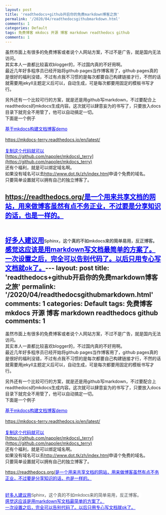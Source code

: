 ```yaml
---
layout: post
title: 'readthedocs+github开启你的免费markdown博客之旅'
permalink: '/2020/04/readthedocsgithubmarkdown.html'
comments: 1
categories: Default
tags: 免费博客 mkdocs 开源 博客 markdown readthedocs github
comments: 1
---
```

虽然市面上有很多的免费博客或者说个人网站方案，不过不是广告，就是国内无法访问。  
其实本人一直都比较喜欢blogger的，不过国内真的不好用啊。  
最近几年好多程序员已经开始将github pages当作博客用了，github pages真的是很好的福利没错，不过有点我不习惯的是每次都要自己构建链接才行，不然的话就需要用jekyll主题定义后可以，自动生成，可是每次都要用固定的模板书写才行。  
  
另外还有一个比较可行的方案，就是还是用github写markdown，不过要配合上readthedocs的mkdocs生成内容。这次就可以肆意妄为的书写了，只要放入docs目录下就完全不用管了，他可以自动搞定一切。  
下面是一个例子  
  
<span style="color: #0000ee;"><u>基于mkdocs构建文档博客demo</u></span>  
<span style="color: #0000ee;"><u>  
</u></span><span style="color: #0000ee;"><u>https://mkdocs-terry.readthedocs.io/en/latest/</u></span>  
<span style="color: #0000ee;"><u>  
</u></span><span style="color: #0000ee;"><u>复制这个代码就可以</u></span>  
[https://github.com/napoler/mkdocs\_terry](https://github.com/napoler/mkdocs_terry)  
还有个福利，就是可以绑定域名啊。  
如果没有域名可以去<http://www.dot.tk/zh/index.html>申请个免费的域名。  
只要简单设置就可以拥有自己的独立博客了。  
  
<https://readthedocs.org/><u style="color: #0000ee;">是一个用来共享文档的网站，用来做博客虽然有点不务正业，不过要是分享知识的话，也是一样的。</u>  
<u style="color: #0000ee;">  
</u>  
<span style="color: #0000ee;"><u>好多人建议用</u><span style="background-color: white; color: #4d5156; font-family: arial, sans-serif; font-size: 14px;">Sphinx，这个真的不如mkdocs来的简单易用，反正博客。</span><u>  
</u></span><span style="color: #0000ee;"><u>感觉这应该是用markdown写文档最简单的方案了。</u></span>  
<span style="color: #0000ee;"><u>一次设置之后，完全可以告别代码了。以后只用专心写文档就ok了。</u></span>---
layout: post
title: 'readthedocs+github开启你的免费markdown博客之旅'
permalink: '/2020/04/readthedocsgithubmarkdown.html'
comments: 1
categories: Default
tags: 免费博客 mkdocs 开源 博客 markdown readthedocs github
comments: 1
---
虽然市面上有很多的免费博客或者说个人网站方案，不过不是广告，就是国内无法访问。  
其实本人一直都比较喜欢blogger的，不过国内真的不好用啊。  
最近几年好多程序员已经开始将github pages当作博客用了，github pages真的是很好的福利没错，不过有点我不习惯的是每次都要自己构建链接才行，不然的话就需要用jekyll主题定义后可以，自动生成，可是每次都要用固定的模板书写才行。  
  
另外还有一个比较可行的方案，就是还是用github写markdown，不过要配合上readthedocs的mkdocs生成内容。这次就可以肆意妄为的书写了，只要放入docs目录下就完全不用管了，他可以自动搞定一切。  
下面是一个例子  
  
<span style="color: #0000ee;"><u>基于mkdocs构建文档博客demo</u></span>  
<span style="color: #0000ee;"><u>  
</u></span><span style="color: #0000ee;"><u>https://mkdocs-terry.readthedocs.io/en/latest/</u></span>  
<span style="color: #0000ee;"><u>  
</u></span><span style="color: #0000ee;"><u>复制这个代码就可以</u></span>  
[https://github.com/napoler/mkdocs\_terry](https://github.com/napoler/mkdocs_terry)  
还有个福利，就是可以绑定域名啊。  
如果没有域名可以去<http://www.dot.tk/zh/index.html>申请个免费的域名。  
只要简单设置就可以拥有自己的独立博客了。  
  
<https://readthedocs.org/><u style="color: #0000ee;">是一个用来共享文档的网站，用来做博客虽然有点不务正业，不过要是分享知识的话，也是一样的。</u>  
<u style="color: #0000ee;">  
</u>  
<span style="color: #0000ee;"><u>好多人建议用</u><span style="background-color: white; color: #4d5156; font-family: arial, sans-serif; font-size: 14px;">Sphinx，这个真的不如mkdocs来的简单易用，反正博客。</span><u>  
</u></span><span style="color: #0000ee;"><u>感觉这应该是用markdown写文档最简单的方案了。</u></span>  
<span style="color: #0000ee;"><u>一次设置之后，完全可以告别代码了。以后只用专心写文档就ok了。</u></span>